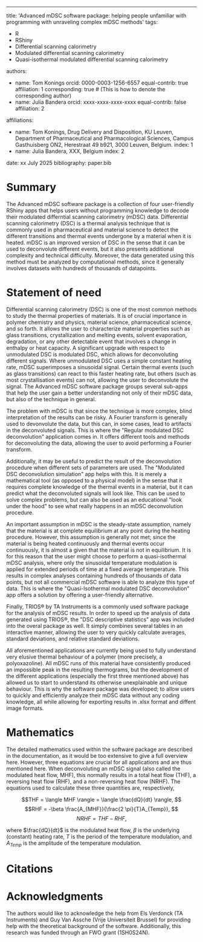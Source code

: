 ---
title: 'Advanced mDSC software package: helping people unfamiliar with programming with unraveling complex mDSC methods'
tags:
  - R
  - RShiny
  - Differential scanning calorimetry
  - Modulated differential scanning calorimetry
  - Quasi-isothermal modulated differential scanning calorimetry

authors:
  - name: Tom Konings
    orcid: 0000-0003-1256-6557
    equal-contrib: true
    affiliation: 1
    corresponding: true # (This is how to denote the corresponding author)
  - name: Julia Bandera
    orcid: xxxx-xxxx-xxxx-xxxx
    equal-contrib: false
    affiliation: 2

affiliations:
 - name: Tom Konings, Drug Delivery and Disposition, KU Leuven, Department of Pharmaceutical and Pharmacological Sciences, Campus Gasthuisberg ON2, Herestraat 49 b921, 3000 Leuven, Belgium.
   index: 1
 - name: Julia Bandera, XXX, Belgium
   index: 2

date: xx July 2025
bibliography: paper.bib

# Summary
The Advanced mDSC software package is a collection of four user-friendly RShiny apps that helps users without programming knowledge to decode their modulated differntial scanning calorimetry (mDSC) data. Differential scanning calorimetry (DSC) is a thermal analysis technique that is commonly used in pharmaceutical and material science to detect the different transitions and thermal events undergone by a material when it is heated. mDSC is an improved version of DSC in the sense that it can be used to deconvolute different events, but it also presents additional complexity and technical difficulty. Moreover, the data generated using this method must be analyzed by computational methods, since it generally involves datasets with hundreds of thousands of datapoints.  

# Statement of need 
Differential scanning calorimetry (DSC) is one of the most common methods to study the thermal properties of materials. It is of crucial importance in polymer chemistry and physics, material science, pharmaceutical science, and so forth. It allows the user to characterize material properties such as glass transitions, crystallization and melting events, solvent evaporation, degradation, or any other detectable event that involves a change in enthalpy or heat capacity. A significant upgrade with respect to unmodulated DSC is modulated DSC, which allows for deconvoluting different signals. Where unmodulated DSC uses a simple constant heating rate, mDSC superimposes a sinusoidal signal. Certain thermal events (such as glass transitions) can react to this faster heating rate, but others (such as most crystallisation events) can not, allowing the user to deconvolute the signal. The Advanced mDSC software package groups several sub-apps that help the user gain a better understanding not only of their mDSC data, but also of the technique in general. 

The problem with mDSC is that since the technique is more complex, blind interpretation of the results can be risky. A Fourier transform is generally used to devonvolute the data, but this can, in some cases, lead to artifacts in the deconvoluted signals. This is where the "Regular modulated DSC deconvolution" application comes in. It offers different tools and methods for deconvoluting the data, allowing the user to avoid performing a Fourier transform. 

Additionally, it may be useful to predict the result of the deconvolution procedure when different sets of parameters are used. The "Modulated DSC deconvolution simulation" app helps with this. It is merely a mathematical tool (as opposed to a physical model) in the sense that it requires complete knowledge of the thermal events in a material, but it can predict what the deconvoluted signals will look like. This can be used to solve complex problems, but can also be used as an educational "look under the hood" to see what really happens in an mDSC deconvolution procedure. 

An important assumption in mDSC is the steady-state assumption, namely that the material is at complete equilibrium at any point during the heating procedure. However, this assumption is generally not met; since the material is being heated continuously and thermal events occur continuously, it is almost a given that the material is not in equilibrium. It is for this reason that the user might choose to perform a quasi-isothermal mDSC analysis, where only the sinusoidal temperature modulation is applied for extended periods of time at a fixed average temperature. This results in complex analyses containing hundreds of thousands of data points, but not all commercial mDSC software is able to analyze this type of data. This is where the "Quasi-Isothermal modulated DSC deconvolution" app offers a solution by offering a user-friendly alternative. 

Finally, TRIOS® by TA Instruments is a commonly used software package for the analysis of mDSC results. In order to speed up the analysis of data generated using TRIOS®, the "DSC descriptive statistics" app was included into the overal package as well. It simply combines several tables in an interactive manner, allowing the user to very quickly calculate averages, standard deviations, and relative standard deviations. 

All aforementioned applications are currently being used to fully understand very elusive thermal behaviour of a polymer (more precisely, a polyoxazoline). All mDSC runs of this material have consistently produced an impossible peak in the resulting thermograms, but the development of the different applications (especially the first three mentioned above) has allowed us to start to understand its otherwise unexplainable and unique behaviour. This is why the software package was developed; to allow users to quickly and efficiently analyze their mDSC data without any coding knowledge, all while allowing for exporting results in .xlsx format and diffent image formats. 

# Mathematics 
The detailed mathematics used within the software package are described in the documentation, as it would be too extensive to give a full overview here. However, three equations are crucial for all applications and are thus mentioned here. When deconvoluting an mDSC signal (also called the modulated heat flow, MHF), this normally results in a total heat flow (THF), a reversing heat flow (RHF), and a non-reversing heat flow (NRHF). The equations used to calculate these three quantities are, respectively, 

$$THF = \langle MHF \rangle  = \langle \frac{dQ}{dt} \rangle, $$
$$RHF =  -\beta \frac{A_{MHF}}{\frac{2 \pi}{T}A_{Temp}}, $$
$$NRHF = THF-RHF, $$

where $\frac{dQ}{dt}$ is the modulated heat flow, $\beta$ is the underlying (constant) heating rate, $T$ is the period of the temperature modulation, and $A_{Temp}$ is the amplitude of the temperature modulation.

# Citations

# Acknowledgments
The authors would like to acknowledge the help from Els Verdonck (TA Instruments) and Guy Van Assche (Vrije Universiteit Brussel) for providing help with the theoretical background of the software. Additionally, this research was funded through an FWO grant (1SH0S24N). 





